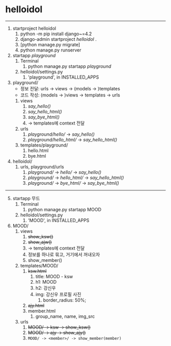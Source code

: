 # helloidol

---

1. startproject helloidol
   1. python -m pip install django~=4.2
   2. django-admin startproject _helloidol_ .
   3. [python manage.py migrate]
   4. python manage.py runserver
2. startapp _playground_
   1. Terminal
      1. python manage.py startapp _playground_
   2. helloidol/settings.py
      1. 'playground', in INSTALLED_APPS
3. playground/
   - 정보 전달: urls -> views -> (models -> )templates
   - 코드 작성: (models -> )views -> templates -> urls
   1. views
      1. _say_hello()_
      2. _say_hello_html()_
      3. _say_bye_html()_
      4. -> templates에 context 전달
   2. urls
      1. _playground/hello/_ -> _say_hello()_
      2. _playground/hello_html/_ -> _say_hello_html()_
   3. templates/playground/
      1. hello.html
      2. bye.html
4. helloidol/
   1. urls, playground/urls
      1. _playground/_ -> _hello/_ -> _say_hello()_
      2. _playground/_ -> _hello_html/_ -> _say_hello_html()_
      3. _playground/_ -> _bye_html/_ -> _say_bye_html()_
---
5. startapp 무드
   1. Terminal
      1. python manage.py startapp MOOD
   2. helloidol/settings.py
      1. 'MOOD', in INSTALLED_APPS
6. MOOD/
   1. views
      1. ~~show_ksw()~~
      2. ~~show_ajw()~~
      3. -> templates에 context 전달
      4. 정보를 하나로 묶고, 거기에서 꺼내오자
      5. show_member()
   2. templates/MOOD/
      1. ~~ksw.html~~
         1. title: MOOD - ksw
         2. h1: MOOD
         3. h2: 강신우
         4. img: 강신우 프로필 사진
            1. border_radius: 50%;
      2. ~~ajy.html~~
      3. member.html
         1. group_name, name, img_src
   3. urls
      1. ~~MOOD/ -> ksw -> show_ksw()~~
      2. ~~MOOD/ -> ajy -> show_ajy()~~
      3. `MOOD/ -> <member>/ -> show_member(member)`





